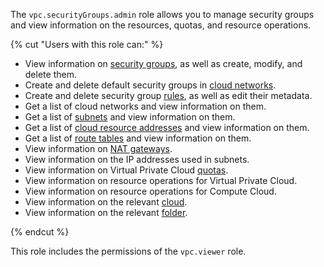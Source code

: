 The `vpc.securityGroups.admin` role allows you to manage security groups and view information on the resources, quotas, and resource operations.

{% cut "Users with this role can:" %}

* View information on [security groups](../../../vpc/concepts/security-groups.md), as well as create, modify, and delete them.
* Create and delete default security groups in [cloud networks](../../../vpc/concepts/network.md#network).
* Create and delete security group [rules](../../../vpc/concepts/security-groups.md#security-groups-rules), as well as edit their metadata.
* Get a list of cloud networks and view information on them.
* Get a list of [subnets](../../../vpc/concepts/network.md#subnet) and view information on them.
* Get a list of [cloud resource addresses](../../../vpc/concepts/address.md) and view information on them.
* Get a list of [route tables](../../../vpc/concepts/static-routes.md#rt-vpc) and view information on them.
* View information on [NAT gateways](../../../vpc/concepts/gateways.md).
* View information on the IP addresses used in subnets.
* View information on Virtual Private Cloud [quotas](../../../vpc/concepts/limits.md#vpc-quotas).
* View information on resource operations for Virtual Private Cloud.
* View information on resource operations for Compute Cloud.
* View information on the relevant [cloud](../../../resource-manager/concepts/resources-hierarchy.md#cloud).
* View information on the relevant [folder](../../../resource-manager/concepts/resources-hierarchy.md#folder).

{% endcut %}

This role includes the permissions of the `vpc.viewer` role.